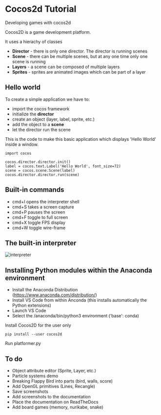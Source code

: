 # Cocos2d Tutorial

Developing games with cocos2d

Cocos2D is a game development platform.

It uses a hierachy of classes

* __Director__ - there is only one director. The director is running scenes
* __Scene__ - there can be multiple scenes, but at any one time only one scene is running
* __Layers__ - a scene can be composed of multiple layers
* __Sprites__ - sprites are animated images which can be part of a layer

## Hello world

To create a simple application we have to:

* import the cocos framework
* initialize the **director**
* create an object (layer, label, sprite, etc.)
* add the object to a **scene**
* let the director run the scene

This is the code to make this basic application which displays 'Hello World' inside a window.

    import cocos

    cocos.director.director.init()
    label = cocos.text.Label('Hello World', font_size=72)
    scene = cocos.scene.Scene(label)
    cocos.director.director.run(scene)

## Built-in commands

* cmd+I opens the interpreter shell
* cmd+S takes a screen capture
* cmd+P pauses the screen
* cmd+F toggle to full screen
* cmd+X toggle FPS display
* cmd+W toggle wire-frame

## The built-in interpreter

![interpreter]('screenshot-1554228960.png')

## Installing Python modules within the Anaconda environment

* Install the Anaconda Distribution (https://www.anaconda.com/distribution/)
* Install VS Code from within Anconda (this installs automatically the Python extensions)
* Launch VS Code
* Select the /anaconda/bin/python3 environment ('base': conda)

Install Cocos2D for the user only

    pip install --user cocos2d

Run platformer.py

## To do

* Object attribute editor (Sprite, Layer, etc.)
* Particle systems demo
* Breaking Flappy Bird into parts (bird, walls, score)
* Add OpenGL primitives (Lines, Recangle)
* Save screenshots
* Add screenshots to the documentation
* Place the documentation on ReadTheDocs
* Add board games (memory, nurikabe, snake)